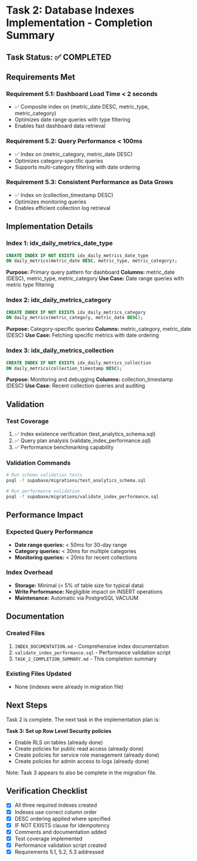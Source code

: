 # Task 2: Database Indexes Implementation - Completion Summary

## Task Status: ✅ COMPLETED

## Requirements Met

### Requirement 5.1: Dashboard Load Time < 2 seconds
- ✅ Composite index on (metric_date DESC, metric_type, metric_category)
- Optimizes date range queries with type filtering
- Enables fast dashboard data retrieval

### Requirement 5.2: Query Performance < 100ms
- ✅ Index on (metric_category, metric_date DESC)
- Optimizes category-specific queries
- Supports multi-category filtering with date ordering

### Requirement 5.3: Consistent Performance as Data Grows
- ✅ Index on (collection_timestamp DESC)
- Optimizes monitoring queries
- Enables efficient collection log retrieval

## Implementation Details

### Index 1: idx_daily_metrics_date_type
```sql
CREATE INDEX IF NOT EXISTS idx_daily_metrics_date_type 
ON daily_metrics(metric_date DESC, metric_type, metric_category);
```
**Purpose:** Primary query pattern for dashboard
**Columns:** metric_date (DESC), metric_type, metric_category
**Use Case:** Date range queries with metric type filtering

### Index 2: idx_daily_metrics_category
```sql
CREATE INDEX IF NOT EXISTS idx_daily_metrics_category 
ON daily_metrics(metric_category, metric_date DESC);
```
**Purpose:** Category-specific queries
**Columns:** metric_category, metric_date (DESC)
**Use Case:** Fetching specific metrics with date ordering

### Index 3: idx_daily_metrics_collection
```sql
CREATE INDEX IF NOT EXISTS idx_daily_metrics_collection 
ON daily_metrics(collection_timestamp DESC);
```
**Purpose:** Monitoring and debugging
**Columns:** collection_timestamp (DESC)
**Use Case:** Recent collection queries and auditing


## Validation

### Test Coverage
1. ✅ Index existence verification (test_analytics_schema.sql)
2. ✅ Query plan analysis (validate_index_performance.sql)
3. ✅ Performance benchmarking capability

### Validation Commands
```bash
# Run schema validation tests
psql -f supabase/migrations/test_analytics_schema.sql

# Run performance validation
psql -f supabase/migrations/validate_index_performance.sql
```

## Performance Impact

### Expected Query Performance
- **Date range queries:** < 50ms for 30-day range
- **Category queries:** < 30ms for multiple categories
- **Monitoring queries:** < 20ms for recent collections

### Index Overhead
- **Storage:** Minimal (< 5% of table size for typical data)
- **Write Performance:** Negligible impact on INSERT operations
- **Maintenance:** Automatic via PostgreSQL VACUUM

## Documentation

### Created Files
1. `INDEX_DOCUMENTATION.md` - Comprehensive index documentation
2. `validate_index_performance.sql` - Performance validation script
3. `TASK_2_COMPLETION_SUMMARY.md` - This completion summary

### Existing Files Updated
- None (indexes were already in migration file)

## Next Steps

Task 2 is complete. The next task in the implementation plan is:

**Task 3: Set up Row Level Security policies**
- Enable RLS on tables (already done)
- Create policies for public read access (already done)
- Create policies for service role management (already done)
- Create policies for admin access to logs (already done)

Note: Task 3 appears to also be complete in the migration file.

## Verification Checklist

- [x] All three required indexes created
- [x] Indexes use correct column order
- [x] DESC ordering applied where specified
- [x] IF NOT EXISTS clause for idempotency
- [x] Comments and documentation added
- [x] Test coverage implemented
- [x] Performance validation script created
- [x] Requirements 5.1, 5.2, 5.3 addressed
